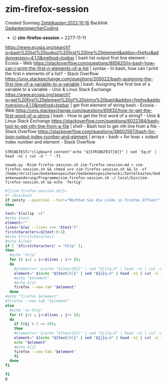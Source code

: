 # zim-firefox-session
Created Sonntag [Zettelkasten:2022:10:16]()
Backlink [GedankenspeicherCoding](../GedankenspeicherCoding.md)

* ☑ **zim-firefox-session**  >  2277-11-11


<https://www.ecosia.org/search?q=bash%20list%20output%20first%20line%20element&addon=firefox&addonversion=4.1.0&method=topbar> | bash list output first line element - Ecosia - Web
<https://stackoverflow.com/questions/885620/in-bash-how-can-i-print-the-first-n-elements-of-a-list> | syntax - In bash, how can I print the first n elements of a list? - Stack Overflow
<https://unix.stackexchange.com/questions/205022/bash-assigning-the-first-line-of-a-variable-to-a-variable> | bash: Assigning the first line of a variable to a variable - Unix & Linux Stack Exchange
<https://www.ecosia.org/search?q=get%20first%20element%20of%20string%20bash&addon=firefox&addonversion=4.1.0&method=topbar> | get first element of string bash - Ecosia - Web
<https://unix.stackexchange.com/questions/65932/how-to-get-the-first-word-of-a-string> | bash - How to get the first word of a string? - Unix & Linux Stack Exchange
<https://stackoverflow.com/questions/6022384/bash-tool-to-get-nth-line-from-a-file> | shell - Bash tool to get nth line from a file - Stack Overflow
<https://stackoverflow.com/questions/38602587/bash-for-loop-output-index-number-and-element> | arrays - bash + for loop + output index number and element - Stack Overflow

``STRINGTEST="clipboard content"``
``echo "${STRINGTEST[0]}" | sed '5q;d' | head -n1 | cut -d " " -f1``

  ``noweb.py -Rzim-firefox-session.sh zim-firefox-session.md > zim-firefox-session.sh && chmod u+x zim-firefox-session.sh && ln -sf /home/christian/Gedankenspeicher/Gedankenspeicherwiki/Zettelkasten/Gedankenwanderung/Programme/zim-firefox-session.sh ~/.local/bin/zim-firefox-session.sh && echo 'fertig'``


```bash
#{{zim-firefox-session.sh}}=
#! /bin/bash
if zenity --question --text="Möchten Sie die Links in Firefox öffnen?"
then 

text="$(xclip -o)"
#echo $text
element=""
lines="$(wc --lines <<< "$text")"
firstcharacters=${text:0:4}
#echo $firstcharacters
#echo $lines
if [ "$firstcharacters" = "http" ];
then
  #echo 'http'
  for (( i=1 ; i<=$lines ; i++ )); 
  do
	#element+=" $(echo "${text[0]}" | sed "${i}q;d" | head -n1 | cut -d " " -f1)"
	element=" $(echo "${text[0]}" | sed "${i}q;d" | head -n1 | cut -d " " -f1)"
	#echo "$element"
	#echo ${i}
	firefox --new-tab "$element"
  done
#echo "firefox $element"
#firefox --new-tab "$element"
else
  #echo 'no http'
  for (( j=1 ; j<=$lines ; j++ )); 
  do
	if (($j % 2 == 0));
	then
	#element+=" $(echo "${text[0]}" | sed "${i}q;d" | head -n1 | cut -d " " -f1)"
	element=" $(echo "${text[0]}" | sed "${j}q;d" | head -n1 | cut -d " " -f2)"
	echo "$element"
	#echo ${j}
	firefox --new-tab "$element"
	fi
  done
fi

fi
@
```

